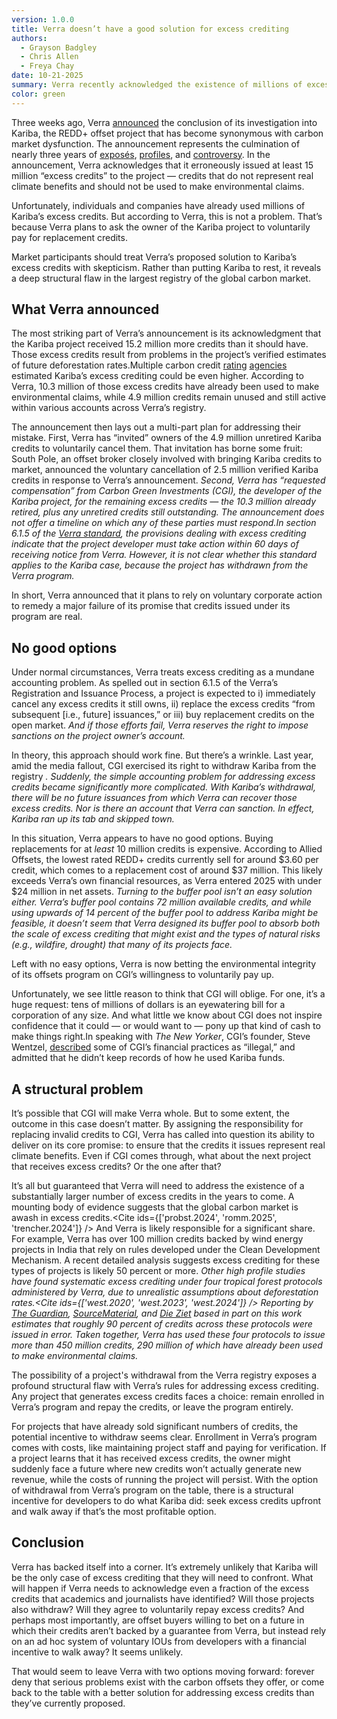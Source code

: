 ```yaml
---
version: 1.0.0
title: Verra doesn’t have a good solution for excess crediting
authors:
  - Grayson Badgley
  - Chris Allen
  - Freya Chay
date: 10-21-2025
summary: Verra recently acknowledged the existence of millions of excess credits issued to the Kariba REDD+ project. Rather than resolving the issue, Verra’s proposed solution exposes a fundamental structural flaw in its offsets program.
color: green
---
```


Three weeks ago, Verra [announced](https://verra.org/verra-acts-on-kariba-project-cancels-excess-credits-advances-independent-review/) the conclusion of its investigation into Kariba, the REDD+ offset project that has become synonymous with carbon market dysfunction. The announcement represents the culmination of nearly three years of [exposés](https://www.ftm.eu/articles/south-pole-kariba-carbon-emission), [profiles](https://www.newyorker.com/magazine/2023/10/23/the-great-cash-for-carbon-hustle), and [controversy](https://www.bloomberg.com/news/articles/2023-10-27/shaky-zimbabwe-project-puts-whole-carbon-market-at-risk). In the announcement, Verra acknowledges that it erroneously issued at least 15 million “excess credits” to the project — credits that do not represent real climate benefits and should not be used to make environmental claims.

Unfortunately, individuals and companies have already used millions of Kariba’s excess credits. But according to Verra, this is not a problem. That’s because Verra plans to ask the owner of the Kariba project to voluntarily pay for replacement credits.

Market participants should treat Verra’s proposed solution to Kariba’s excess credits with skepticism. Rather than putting Kariba to rest, it reveals a deep structural flaw in the largest registry of the global carbon market.

## What Verra announced

The most striking part of Verra’s announcement is its acknowledgment that the Kariba project received 15.2 million more credits than it should have. Those excess credits result from problems in the project’s verified estimates of future deforestation rates.<Sidenote>Multiple carbon credit [rating](https://medium.com/renoster-systems-inc/kariba-a-deep-transparency-report-may-2023-cc1423565c6a) [agencies](https://www.sylvera.com/blog/verras-kariba-redd-decision-and-market-impact-analysis) estimated Kariba’s excess crediting could be even higher.</Sidenote> According to Verra, 10.3 million of those excess credits have already been used to make environmental claims, while 4.9 million credits remain unused and still active within various accounts across Verra’s registry.

The announcement then lays out a multi-part plan for addressing their mistake. First, Verra has “invited” owners of the 4.9 million unretired Kariba credits to voluntarily cancel them. That invitation has borne some fruit: South Pole, an offset broker closely involved with bringing Kariba credits to market, announced the voluntary cancellation of 2.5 million verified Kariba credits in response to Verra’s announcement.<Cite id='southpole.2025' /> Second, Verra has “requested compensation” from Carbon Green Investments (CGI), the developer of the Kariba project, for the remaining excess credits — the 10.3 million already retired, plus any unretired credits still outstanding. The announcement does not offer a timeline on which any of these parties must respond.<Sidenote>In section 6.1.5 of the [Verra standard](https://verra.org/wp-content/uploads/2024/10/Registration-and-Issuance-Process-v4.6-1.pdf#page=41), the provisions dealing with excess crediting indicate that the project developer must take action within 60 days of receiving notice from Verra. However, it is not clear whether this standard applies to the Kariba case, because the project has withdrawn from the Verra program.</Sidenote>

In short, Verra announced that it plans to rely on voluntary corporate action to remedy a major failure of its promise that credits issued under its program are real.

## No good options

Under normal circumstances, Verra treats excess crediting as a mundane accounting problem. As spelled out in section 6.1.5 of the Verra’s Registration and Issuance Process, a project is expected to i) immediately cancel any excess credits it still owns, ii) replace the excess credits “from subsequent [i.e., future] issuances,” or iii) buy replacement credits on the open market. <Cite id='verra.reg.1' /> And if those efforts fail, Verra reserves the right to impose sanctions on the project owner’s account.

In theory, this approach should work fine. But there’s a wrinkle. Last year, amid the media fallout, CGI exercised its right to withdraw Kariba from the registry <Cite id='verra.reg.2' />. Suddenly, the simple accounting problem for addressing excess credits became significantly more complicated. With Kariba’s withdrawal, there will be no future issuances from which Verra can recover those excess credits. Nor is there an account that Verra can sanction. In effect, Kariba ran up its tab and skipped town.

In this situation, Verra appears to have no good options. Buying replacements for at _least_ 10 million credits is expensive. According to Allied Offsets, the lowest rated REDD+ credits currently sell for around $3.60 per credit, which comes to a replacement cost of around $37 million. This likely exceeds Verra’s own financial resources, as Verra entered 2025 with under $24 million in net assets.<Cite id='verra.2024' /> Turning to the buffer pool isn’t an easy solution either. Verra’s buffer pool contains 72 million available credits, and while using upwards of 14 percent of the buffer pool to address Kariba might be feasible, it doesn’t seem that Verra designed its buffer pool to absorb both the scale of excess crediting that might exist _and_ the types of natural risks (e.g., wildfire, drought) that many of its projects face.

Left with no easy options, Verra is now betting the environmental integrity of its offsets program on CGI’s willingness to voluntarily pay up.

Unfortunately, we see little reason to think that CGI will oblige. For one, it’s a huge request: tens of millions of dollars is an eyewatering bill for a corporation of any size. And what little we know about CGI does not inspire confidence that it could — or would want to — pony up that kind of cash to make things right.<Sidenote>In speaking with _The New Yorker_, CGI’s founder, Steve Wentzel, [described](https://www.newyorker.com/magazine/2023/10/23/the-great-cash-for-carbon-hustle) some of CGI’s financial practices as “illegal,” and admitted that he didn’t keep records of how he used Kariba funds.</Sidenote>

## A structural problem

It’s possible that CGI will make Verra whole. But to some extent, the outcome in this case doesn’t matter. By assigning the responsibility for replacing invalid credits to CGI, Verra has called into question its ability to deliver on its core promise: to ensure that the credits it issues represent real climate benefits. Even if CGI comes through, what about the next project that receives excess credits? Or the one after that?

It’s all but guaranteed that Verra will need to address the existence of a substantially larger number of excess credits in the years to come. A mounting body of evidence suggests that the global carbon market is awash in excess credits.<Cite ids={['probst.2024', 'romm.2025', 'trencher.2024']} /> And Verra is likely responsible for a significant share. For example, Verra has over 100 million credits backed by wind energy projects in India that rely on rules developed under the Clean Development Mechanism. A recent detailed analysis suggests excess crediting for these types of projects is likely 50 percent or more.<Cite id='calel.2025' /> Other high profile studies have found systematic excess crediting under four tropical forest protocols administered by Verra, due to unrealistic assumptions about deforestation rates.<Cite ids={['west.2020', 'west.2023', 'west.2024']} /> Reporting by [_The Guardian_](https://www.theguardian.com/environment/2023/jan/18/revealed-forest-carbon-offsets-biggest-provider-worthless-verra-aoe), [SourceMaterial](https://www.source-material.org/vercompanies-carbon-offsetting-claims-inflated-methodologies-flawed/), and [_Die Ziet_](https://www.zeit.de/2023/04/co2-zertifikate-betrug-emissionshandel-klimaschutz) based in part on this work estimates that roughly 90 percent of credits across these protocols were issued in error. Taken together, Verra has used these four protocols to issue more than 450 million credits, 290 million of which have already been used to make environmental claims.

The possibility of a project's withdrawal from the Verra registry exposes a profound structural flaw with Verra’s rules for addressing excess crediting. Any project that generates excess credits faces a choice: remain enrolled in Verra’s program and repay the credits, or leave the program entirely.

For projects that have already sold significant numbers of credits, the potential incentive to withdraw seems clear. Enrollment in Verra’s program comes with costs, like maintaining project staff and paying for verification. If a project learns that it has received excess credits, the owner might suddenly face a future where new credits won’t actually generate new revenue, while the costs of running the project will persist. With the option of withdrawal from Verra’s program on the table, there is a structural incentive for developers to do what Kariba did: seek excess credits upfront and walk away if that’s the most profitable option.

## Conclusion

Verra has backed itself into a corner. It’s extremely unlikely that Kariba will be the only case of excess crediting that they will need to confront. What will happen if Verra needs to acknowledge even a fraction of the excess credits that academics and journalists have identified? Will those projects also withdraw? Will they agree to voluntarily repay excess credits? And perhaps most importantly, are offset buyers willing to bet on a future in which their credits aren’t backed by a guarantee from Verra, but instead rely on an ad hoc system of voluntary IOUs from developers with a financial incentive to walk away? It seems unlikely.

That would seem to leave Verra with two options moving forward: forever deny that serious problems exist with the carbon offsets they offer, or come back to the table with a better solution for addressing excess credits than they’ve currently proposed.
